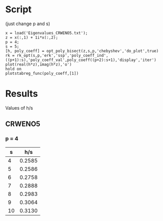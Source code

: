 # Script 

(just change p and s)

    x = load('Eigenvalues_CRWENO5.txt');
    z = x(:,1) + 1i*x(:,2);
    p = 4;
    s = 5;
    [h, poly_coeff] = opt_poly_bisect(z,s,p,'chebyshev','do_plot',true)
    rk = rk_opt(s,p,'erk','ssp','poly_coeff_ind',((p+1):s),'poly_coeff_val',poly_coeff((p+2):s+1),'display','iter')
    plot(real(h*z),imag(h*z),'o')
    hold on
    plotstabreg_func(poly_coeff,[1])

# Results

Values of h/s

## CRWENO5

### p = 4

s  | h/s   
--- | ------
4  | 0.2585
5  | 0.2586
6  | 0.2758
7  | 0.2888
8  | 0.2983
9  | 0.3064
10 | 0.3130
